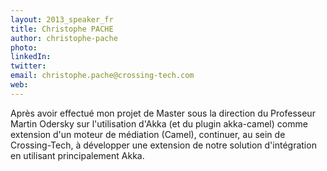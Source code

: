 ```yaml
---
layout: 2013_speaker_fr
title: Christophe PACHE
author: christophe-pache
photo:
linkedIn:
twitter:
email: christophe.pache@crossing-tech.com
web:
---
```


Après avoir effectué mon projet de Master sous la direction du Professeur Martin Odersky sur l'utilisation d'Akka (et du plugin akka-camel) comme extension d'un moteur de médiation (Camel), continuer, au sein de Crossing-Tech, à développer une extension de notre solution d'intégration en utilisant principalement Akka.